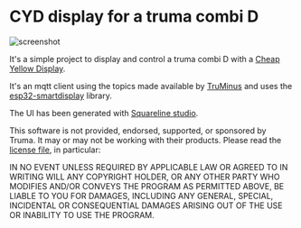 # CYD display for a truma combi D

![screenshot](doc/screenshot.jpg)

It's a simple project to display and control a truma combi D with a [Cheap
Yellow Display](https://github.com/witnessmenow/ESP32-Cheap-Yellow-Display).

It's an mqtt client using the topics made available by
[TruMinus](https://github.com/olivluca/TruMinus) and uses the
[esp32-smartdisplay](https://github.com/rzeldent/esp32-smartdisplay)
library.

The UI has been generated with [Squareline studio](https://squareline.io/).

This software is not provided, endorsed, supported, or sponsored by Truma. It may or may not be working with their products. 
Please read the [license file](LICENSE), in particular:

IN NO EVENT UNLESS REQUIRED BY APPLICABLE LAW OR AGREED TO IN WRITING WILL ANY COPYRIGHT HOLDER,
OR ANY OTHER PARTY WHO MODIFIES AND/OR CONVEYS THE PROGRAM AS PERMITTED ABOVE, BE LIABLE TO YOU FOR DAMAGES,
INCLUDING ANY GENERAL, SPECIAL, INCIDENTAL OR CONSEQUENTIAL DAMAGES ARISING OUT OF THE USE OR INABILITY TO
USE THE PROGRAM.
